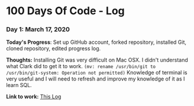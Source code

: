 # 100 Days Of Code - Log

### Day 1: March 17, 2020

**Today's Progress**: Set up GitHub account, forked repository, installed Git, cloned repository, edited progress log. 

**Thoughts:** Installing Git was very difficult on Mac OSX. I didn't understand what Clark did to get it to work. `(mv: rename /usr/bin/git to /usr/bin/git-system: Operation not permitted)` Knowledge of terminal is very useful and I will need to refresh and improve my knowledge of it as I learn SQL.

**Link to work:** [This Log](https://github.com/jeveretts/100-days-of-code/blob/master/log.md)

